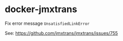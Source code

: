 # docker-jmxtrans
Fix error message `UnsatisfiedLinkError`

See: https://github.com/jmxtrans/jmxtrans/issues/755
